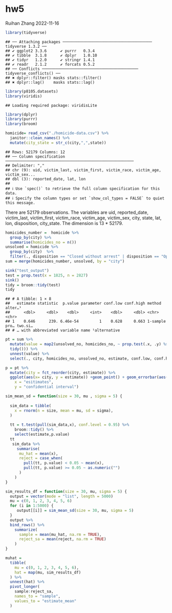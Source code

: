 hw5
================
Ruihan Zhang
2022-11-16

``` r
library(tidyverse)
```

    ## ── Attaching packages ─────────────────────────────────────── tidyverse 1.3.2 ──
    ## ✔ ggplot2 3.3.6      ✔ purrr   0.3.4 
    ## ✔ tibble  3.1.8      ✔ dplyr   1.0.10
    ## ✔ tidyr   1.2.0      ✔ stringr 1.4.1 
    ## ✔ readr   2.1.2      ✔ forcats 0.5.2 
    ## ── Conflicts ────────────────────────────────────────── tidyverse_conflicts() ──
    ## ✖ dplyr::filter() masks stats::filter()
    ## ✖ dplyr::lag()    masks stats::lag()

``` r
library(p8105.datasets)
library(viridis)
```

    ## Loading required package: viridisLite

``` r
library(dplyr)
library(purrr)
library(broom)
```

``` r
homicide= read_csv("./homicide-data.csv") %>% 
  janitor::clean_names() %>% 
  mutate(city_state = str_c(city,",",state))
```

    ## Rows: 52179 Columns: 12
    ## ── Column specification ────────────────────────────────────────────────────────
    ## Delimiter: ","
    ## chr (9): uid, victim_last, victim_first, victim_race, victim_age, victim_sex...
    ## dbl (3): reported_date, lat, lon
    ## 
    ## ℹ Use `spec()` to retrieve the full column specification for this data.
    ## ℹ Specify the column types or set `show_col_types = FALSE` to quiet this message.

There are 52179 observations. The variables are uid, reported_date,
victim_last, victim_first, victim_race, victim_age, victim_sex, city,
state, lat, lon, disposition, city_state. The dimension is 13 \* 52179.

``` r
homicides_number =  homicide %>% 
  group_by(city) %>% 
  summarise(homicides_no = n())
unsolved = homicide %>% 
  group_by(city)  %>% 
  filter(., disposition == "Closed without arrest" | disposition == "Open/No arrest" ) %>% summarise(unsolved_no = n())
sum = merge(homicides_number, unsolved, by = "city")
```

``` r
sink("test_output")
test = prop.test(x = 1825, n = 2827) 
sink()
tidy = broom::tidy(test)
tidy
```

    ## # A tibble: 1 × 8
    ##   estimate statistic  p.value parameter conf.low conf.high method        alter…¹
    ##      <dbl>     <dbl>    <dbl>     <int>    <dbl>     <dbl> <chr>         <chr>  
    ## 1    0.646      239. 6.46e-54         1    0.628     0.663 1-sample pro… two.si…
    ## # … with abbreviated variable name ¹​alternative

``` r
pt = sum %>% 
  mutate(value = map2(unsolved_no, homicides_no, ~ prop.test(.x, .y) %>% 
  tidy())) %>% 
  unnest(value) %>% 
  select(., city, homicides_no, unsolved_no, estimate, conf.low, conf.high)
```

``` r
p = pt %>% 
  mutate(city = fct_reorder(city, estimate)) %>% 
  ggplot(aes(x= city, y = estimate)) +geom_point() + geom_errorbar(aes(ymin = conf.low, ymax = conf.high),width = 0.2) +theme(axis.text.x = element_text(angle = 90, vjust = 0.5, hjust = 1)) + labs(title = "the estimates and CIs for each city",
    x = "esitimates",
    y = "confidential interval")
```

``` r
sim_mean_sd = function(size = 30, mu , sigma = 5) {
  
  sim_data = tibble(
    x = rnorm(n = size, mean = mu, sd = sigma),
  )
  
  tt = t.test(pull(sim_data,x), conf.level = 0.95) %>% 
    broom::tidy() %>% 
    select(estimate,p.value)
  tt
   sim_data %>% 
     summarise(
      mu_hat = mean(x),
      reject = case_when(
        pull(tt, p.value) < 0.05 ~ mean(x),
        pull(tt, p.value) >= 0.05 ~ as.numeric("")
      )
    )
}
```

``` r
sim_results_df = function(size = 30, mu, sigma = 5) {
  output = vector(mode = "list", length = 5000)
  mu = c(0, 1, 2, 3, 4, 5, 6)
  for (i in 1:5000) {
     output[[i]] = sim_mean_sd(size = 30, mu, sigma = 5)
  }
  output %>% 
  bind_rows() %>% 
    summarize(
      sample = mean(mu_hat, na.rm = TRUE),
      reject_sa = mean(reject, na.rm = TRUE)
    )
}
```

``` r
muhat =
  tibble(
    mu = c(0, 1, 2, 3, 4, 5, 6),
    hat = map(mu, sim_results_df)
  ) %>%  
  unnest(hat) %>% 
  pivot_longer(
    sample:reject_sa,
    names_to = "sample",
    values_to = "estimate_mean"
  )
```
